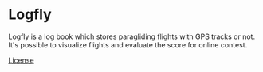 # Logfly
Logfly is a log book which stores paragliding flights with GPS tracks or not. It's possible to visualize flights and evaluate the score for online contest.

[License](LICENSE)
